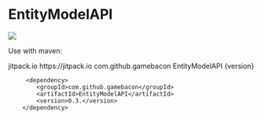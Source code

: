 # EntityModelAPI

[![](https://jitpack.io/v/gamebacon/EntityModelAPI.svg)](https://jitpack.io/#gamebacon/EntityModelAPI)

Use with maven:

<repository>
    <id>jitpack.io</id>
    <url>https://jitpack.io</url>
</repository>


<dependency>
    <groupId>com.github.gamebacon</groupId>
    <artifactId>EntityModelAPI</artifactId>
    <version>{version}</version>
 </dependency>
 
 
         <dependency>
            <groupId>com.github.gamebacon</groupId>
            <artifactId>EntityModelAPI</artifactId>
            <version>0.3.</version>
        </dependency>
